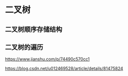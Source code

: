 # 二叉树

## 二叉树顺序存储结构



## 二叉树的遍历

https://www.jianshu.com/p/74490c570cc1

https://blog.csdn.net/u012469528/article/details/81475824
